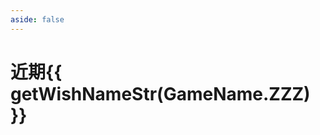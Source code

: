 ```yaml
---
aside: false
---
```

# 近期{{ getWishNameStr(GameName.ZZZ) }}

<Wish />

<script setup>
import Wish from "../.vitepress/components/zzz/WishRecent.vue";
import { GameName, getWishNameStr } from "../.vitepress/components/utils";
</script>
